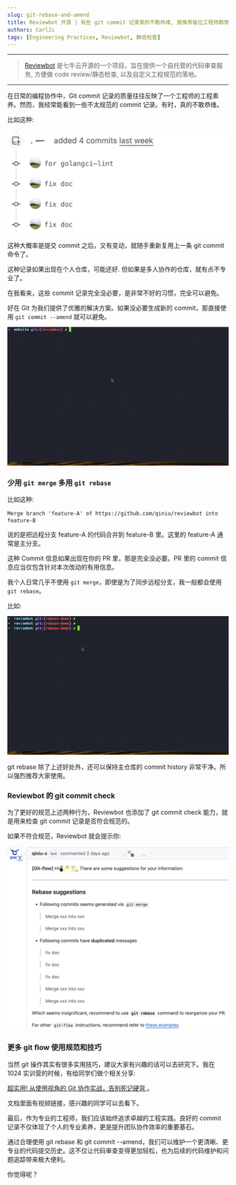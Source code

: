 ```yaml
---
slug: git-rebase-and-amend
title: Reviewbot 开源 | 有些 git commit 记录真的不敢恭维, 我推荐每位工程师都常用 git rebase 和 git commit --amend
authors: CarlJi
tags: [Engineering Practices, Reviewbot, 静态检查]
---
```


---

> [Reviewbot](https://github.com/qiniu/reviewbot) 是七牛云开源的一个项目，旨在提供一个自托管的代码审查服务, 方便做 code review/静态检查, 以及自定义工程规范的落地。

---

在日常的编程协作中，Git commit 记录的质量往往反映了一个工程师的工程素养。然而，我经常能看到一些不太规范的 commit 记录。有时，真的不敢恭维。

比如这种:

![](../static/img/duplicate-commit-msg.png)

这种大概率是提交 commit 之后，又有变动，就随手重新复用上一条 git commit 命令了。

这种记录如果出现在个人仓库，可能还好. 但如果是多人协作的仓库，就有点不专业了。

在我看来，这些 commit 记录完全没必要，是非常不好的习惯，完全可以避免。

好在 Git 为我们提供了优雅的解决方案。如果没必要生成新的 commit，那直接使用 `git commit --amend` 就可以避免。

![git commit amend](../static/img/git-commit-amend.gif)

### 少用 `git merge` 多用 `git rebase`

比如这种:

```
Merge branch 'feature-A' of https://github.com/qiniu/reviewbot into feature-B
```

说的是把远程分支 feature-A 的代码合并到 feature-B 里。这里的 feature-A 通常是主分支。

这种 Commit 信息如果出现在你的 PR 里，那是完全没必要。PR 里的 commit 信息应当仅包含针对本次改动的有用信息。

我个人日常几乎不使用 `git merge`，即使是为了同步远程分支，我一般都会使用 `git rebase`。

比如:

![git rebase](../static/img/git-rebase.gif)

git rebase 除了上述好处外，还可以保持主仓库的 commit history 非常干净。所以强烈推荐大家使用。

### Reviewbot 的 git commit check

为了更好的规范上述两种行为，Reviewbot 也添加了 git commit check 能力，就是用来检查 git commit 记录是否符合规范的。

如果不符合规范，Reviewbot 就会提示你:

![git commit check](../static/img/git-commit-check-msg.png)

### 更多 git flow 使用规范和技巧

当然 git 操作其实有很多实用技巧，建议大家有兴趣的话可以去研究下。我在 1024 实训营的时候，有给同学们做个相关分享:

[超实用! 从使用视角的 Git 协作实战，告别死记硬背
](https://github.com/qiniu/reviewbot/blob/master/docs/engineering-practice/git-flow-instructions_zh.md)。

文档里面有视频链接，感兴趣的同学可以去看下。

最后，作为专业的工程师，我们应该始终追求卓越的工程实践。良好的 commit 记录不仅体现了个人的专业素养，更是提升团队协作效率的重要基石。

通过合理使用 git rebase 和 git commit --amend，我们可以维护一个更清晰、更专业的代码提交历史。这不仅让代码审查变得更加轻松，也为后续的代码维护和问题追踪带来极大便利。

你觉得呢？
